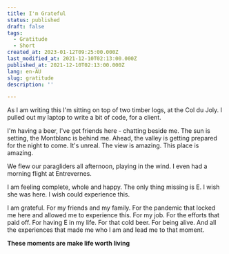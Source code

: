 ```yaml
---
title: I'm Grateful
status: published
draft: false
tags:
  - Gratitude
  - Short
created_at: 2023-01-12T09:25:00.000Z
last_modified_at: 2021-12-10T02:13:00.000Z
published_at: 2021-12-10T02:13:00.000Z
lang: en-AU
slug: gratitude
description: ''

--- 
```

As I am writing this I'm sitting on top of two timber logs, at the Col du Joly.
I pulled out my laptop to write a bit of code, for a client.

I'm having a beer, I've got friends here - chatting beside me.
The sun is setting, the Montblanc is behind me.
Ahead, the valley is getting prepared for the night to come.
It's unreal. The view is amazing. This place is amazing.

We flew our paragliders all afternoon, playing in the wind.
I even had a morning flight at Entrevernes.

I am feeling complete, whole and happy. The only thing missing is E. 
I wish she was here. I wish could experience this. 

I am grateful.
For my friends and my family.
For the pandemic that locked me here and allowed me to experience this.
For my job.
For the efforts that paid off.
For having E in my life.
For that cold beer.
For being alive.
And all the experiences that made me who I am and lead me to that moment.

**These moments are make life worth living**